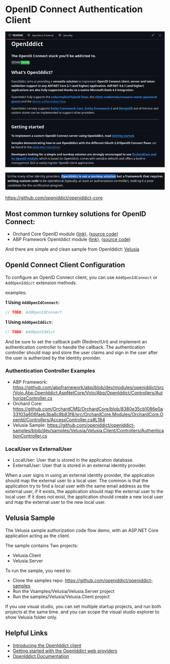 # OpenID Connect Authentication Client

![openiddict docs](image.png)

![turnkey](image-1.png)


https://github.com/openiddict/openiddict-core

## Most common turnkey solutions for OpenID Connect:

- Orchard Core OpenID module ([link](https://docs.orchardcore.net/en/latest/reference/modules/OpenId/)), ([source code](https://github.com/OrchardCMS/OrchardCore/blob/main/src/OrchardCore.Modules/OrchardCore.OpenId/))
- ABP Framework OpenIddict module ([link](https://abp.io/docs/latest/modules/openiddict)), ([source code](https://github.com/abpframework/abp/blob/dev/modules/openiddict/src/Volo.Abp.OpenIddict.AspNetCore/Volo/Abp/OpenIddict/))

And there are simple and clean sample from OpenIddict: [Velusia](https://github.com/openiddict/openiddict-samples/tree/dev/samples/Velusia)

## OpenId Connect Client Configuration

To configure an OpenID Connect client, you can use `AddOpenIdConnect` or `AddOpenIddict` extension methods.

examples:

**1 Using `AddOpenIdConnect`:**

```csharp
// TODO: AddOpenIdConnect
```

**1 Using `AddOpenIddict`:**

```csharp
// TODO: AddOpenIddict
```

And be sure to set the callback path (RedirectUri) and implement an authentication controller to handle the callback.
The authentication controller should map and store the user claims and sign in the user after the user is autherized by the identity provider.

### Authentication Controller Examples

- ABP Framework: https://github.com/abpframework/abp/blob/dev/modules/openiddict/src/Volo.Abp.OpenIddict.AspNetCore/Volo/Abp/OpenIddict/Controllers/AuthorizeController.cs
- Orchard Core: https://github.com/OrchardCMS/OrchardCore/blob/8380e35cb1086e0a33103a606faeb3ba6c8b83f8/src/OrchardCore.Modules/OrchardCore.OpenId/Controllers/AccessController.cs#L184 
- Velusia Sample: https://github.com/openiddict/openiddict-samples/blob/dev/samples/Velusia/Velusia.Client/Controllers/AuthenticationController.cs

### LocalUser vs ExternalUser

- LocalUser: User that is stored in the application database.
- ExternalUser: User that is stored in an external identity provider.

When a user signs in using an external identity provider, the application should map the external user to a local user.
The common is that the application try to find a local user with the same email address as the external user, if it exists, the application should map the external user to the local user. If it does not exist, the application should create a new local user and map the external user to the new local user.

## Velusia Sample

The Velusia sample authorization code flow demo, with an ASP.NET Core application acting as the client.

The sample contains Two projects:
- Velusia.Client
- Velusia.Server

To run the sample, you need to:
- Clone the samples repo: https://github.com/openiddict/openiddict-samples
- Run the Vsamples/Velusia/Velusia.Server project
- Run the samples/Velusia/Velusia.Client project

If you use visual studio, you can set multiple startup projects, and run both projects at the same time. and you can scope the visual studio explorer to show Velusia folder only.

## Helpful Links

- [Introducing the OpenIddict client](https://kevinchalet.com/2022/02/25/introducing-the-openiddict-client/)
- [Getting started with the OpenIddict web providers](https://kevinchalet.com/2022/12/16/getting-started-with-the-openiddict-web-providers/)
- [OpenIddict Documentation](https://documentation.openiddict.com/)

